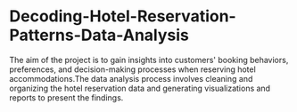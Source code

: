 # Decoding-Hotel-Reservation-Patterns-Data-Analysis
The aim of the project is to gain insights into customers' booking behaviors, preferences, and decision-making processes when reserving hotel accommodations.The data analysis process involves cleaning and organizing the hotel reservation data and generating visualizations and reports to present the findings.
